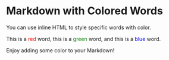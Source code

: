 # Markdown with Colored Words

You can use inline HTML to style specific words with color.

This is a <span style="color:red;">red</span> word, this is a <span style="color:green;">green</span> word, and this is a <span style="color:blue;">blue</span> word.

Enjoy adding some color to your Markdown!
